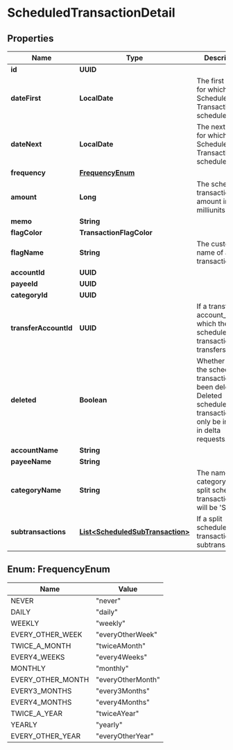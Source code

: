 

# ScheduledTransactionDetail


## Properties

| Name | Type | Description | Notes |
|------------ | ------------- | ------------- | -------------|
|**id** | **UUID** |  |  |
|**dateFirst** | **LocalDate** | The first date for which the Scheduled Transaction was scheduled. |  |
|**dateNext** | **LocalDate** | The next date for which the Scheduled Transaction is scheduled. |  |
|**frequency** | [**FrequencyEnum**](#FrequencyEnum) |  |  |
|**amount** | **Long** | The scheduled transaction amount in milliunits format |  |
|**memo** | **String** |  |  [optional] |
|**flagColor** | **TransactionFlagColor** |  |  [optional] |
|**flagName** | **String** | The customized name of a transaction flag |  [optional] |
|**accountId** | **UUID** |  |  |
|**payeeId** | **UUID** |  |  [optional] |
|**categoryId** | **UUID** |  |  [optional] |
|**transferAccountId** | **UUID** | If a transfer, the account_id which the scheduled transaction transfers to |  [optional] |
|**deleted** | **Boolean** | Whether or not the scheduled transaction has been deleted.  Deleted scheduled transactions will only be included in delta requests. |  |
|**accountName** | **String** |  |  |
|**payeeName** | **String** |  |  [optional] |
|**categoryName** | **String** | The name of the category.  If a split scheduled transaction, this will be &#39;Split&#39;. |  [optional] |
|**subtransactions** | [**List&lt;ScheduledSubTransaction&gt;**](ScheduledSubTransaction.md) | If a split scheduled transaction, the subtransactions. |  |



## Enum: FrequencyEnum

| Name | Value |
|---- | -----|
| NEVER | &quot;never&quot; |
| DAILY | &quot;daily&quot; |
| WEEKLY | &quot;weekly&quot; |
| EVERY_OTHER_WEEK | &quot;everyOtherWeek&quot; |
| TWICE_A_MONTH | &quot;twiceAMonth&quot; |
| EVERY4_WEEKS | &quot;every4Weeks&quot; |
| MONTHLY | &quot;monthly&quot; |
| EVERY_OTHER_MONTH | &quot;everyOtherMonth&quot; |
| EVERY3_MONTHS | &quot;every3Months&quot; |
| EVERY4_MONTHS | &quot;every4Months&quot; |
| TWICE_A_YEAR | &quot;twiceAYear&quot; |
| YEARLY | &quot;yearly&quot; |
| EVERY_OTHER_YEAR | &quot;everyOtherYear&quot; |




